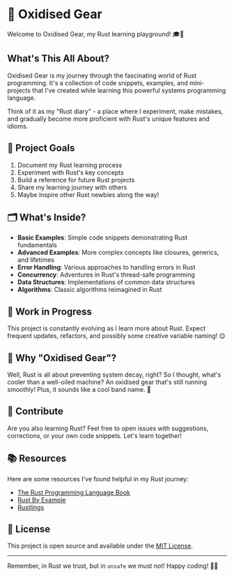 # 🦀 Oxidised Gear

Welcome to Oxidised Gear, my Rust learning playground! 🎓🚀

## What's This All About?

Oxidised Gear is my journey through the fascinating world of Rust programming. It's a collection of code snippets, examples, and mini-projects that I've created while learning this powerful systems programming language.

Think of it as my "Rust diary" - a place where I experiment, make mistakes, and gradually become more proficient with Rust's unique features and idioms.

## 🎯 Project Goals

1. Document my Rust learning process
2. Experiment with Rust's key concepts
3. Build a reference for future Rust projects
4. Share my learning journey with others
5. Maybe inspire other Rust newbies along the way!

## 🗂 What's Inside?

- **Basic Examples**: Simple code snippets demonstrating Rust fundamentals
- **Advanced Examples**: More complex concepts like closures, generics, and lifetimes
- **Error Handling**: Various approaches to handling errors in Rust
- **Concurrency**: Adventures in Rust's thread-safe programming
- **Data Structures**: Implementations of common data structures
- **Algorithms**: Classic algorithms reimagined in Rust

## 🚧 Work in Progress

This project is constantly evolving as I learn more about Rust. Expect frequent updates, refactors, and possibly some creative variable naming! 😉

## 🤔 Why "Oxidised Gear"?

Well, Rust is all about preventing system decay, right? So I thought, what's cooler than a well-oiled machine? An oxidised gear that's still running smoothly! Plus, it sounds like a cool band name. 🎸

## 🤝 Contribute

Are you also learning Rust? Feel free to open issues with suggestions, corrections, or your own code snippets. Let's learn together!

## 📚 Resources

Here are some resources I've found helpful in my Rust journey:

- [The Rust Programming Language Book](https://doc.rust-lang.org/book/)
- [Rust By Example](https://doc.rust-lang.org/rust-by-example/)
- [Rustlings](https://github.com/rust-lang/rustlings/)

## 📜 License

This project is open source and available under the [MIT License](LICENSE).

---

Remember, in Rust we trust, but in `unsafe` we must not! Happy coding! 🦀✨
